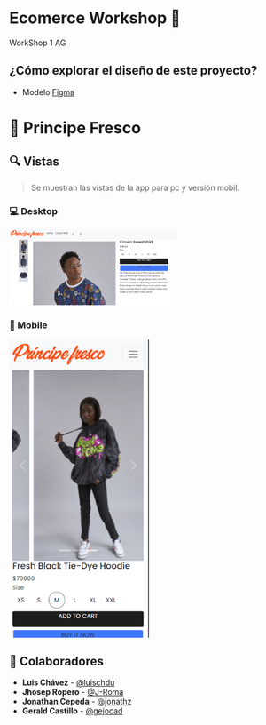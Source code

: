 # Ecomerce Workshop 🙌

WorkShop 1 AG

## ¿Cómo explorar el diseño de este proyecto? 

* Modelo [Figma](https://www.figma.com/file/VbhoVYmuQGMNXIAIgBpphD/Principe_fresco?node-id=0%3A1)

    
# 💎 Principe Fresco

## 🔍 Vistas 

> Se muestran las vistas de la app para pc y versión mobil.

### 💻 Desktop

<img src = "https://github.com/luischdu/EcomerceWorkshop/blob/main/images/v-pc.png" width=60%>

### 📱 Mobile

<img align="center" src="https://github.com/luischdu/EcomerceWorkshop/blob/main/images/v-cp.png" width=50%/>

## 🌟 Colaboradores

* **Luis Chávez**  - [@luischdu](https://github.com/luischdu)
* **Jhosep Ropero**  - [@J-Roma](https://github.com/J-Roma)
* **Jonathan Cepeda**  - [@jonathz](https://github.com/jonathz)
* **Gerald Castillo**  - [@gejocad](https://github.com/gejocad)
